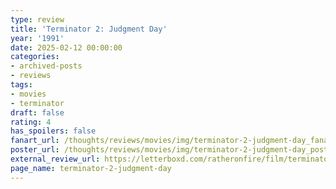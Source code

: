 ```yaml
---
type: review
title: 'Terminator 2: Judgment Day'
year: '1991'
date: 2025-02-12 00:00:00
categories:
- archived-posts
- reviews
tags:
- movies
- terminator
draft: false
rating: 4
has_spoilers: false
fanart_url: /thoughts/reviews/movies/img/terminator-2-judgment-day_fanart.png
poster_url: /thoughts/reviews/movies/img/terminator-2-judgment-day_poster.png
external_review_url: https://letterboxd.com/ratheronfire/film/terminator-2-judgment-day/
page_name: terminator-2-judgment-day
---
```


